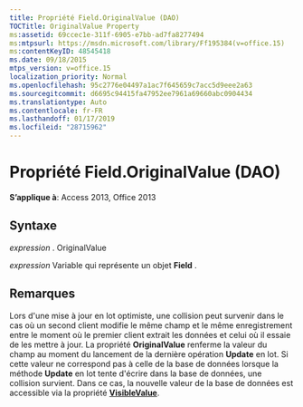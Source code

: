 ```yaml
---
title: Propriété Field.OriginalValue (DAO)
TOCTitle: OriginalValue Property
ms:assetid: 69ccec1e-311f-6905-e7bb-ad7fa8277494
ms:mtpsurl: https://msdn.microsoft.com/library/Ff195384(v=office.15)
ms:contentKeyID: 48545418
ms.date: 09/18/2015
mtps_version: v=office.15
localization_priority: Normal
ms.openlocfilehash: 95c2776e04497a1ac7f645659c7acc5d9eee2a63
ms.sourcegitcommit: d6695c94415fa47952ee7961a69660abc0904434
ms.translationtype: Auto
ms.contentlocale: fr-FR
ms.lasthandoff: 01/17/2019
ms.locfileid: "28715962"
---
```

# <a name="fieldoriginalvalue-property-dao"></a>Propriété Field.OriginalValue (DAO)


**S’applique à**: Access 2013, Office 2013

## <a name="syntax"></a>Syntaxe

*expression* . OriginalValue

*expression* Variable qui représente un objet **Field** .

## <a name="remarks"></a>Remarques

Lors d'une mise à jour en lot optimiste, une collision peut survenir dans le cas où un second client modifie le même champ et le même enregistrement entre le moment où le premier client extrait les données et celui où il essaie de les mettre à jour. La propriété **OriginalValue** renferme la valeur du champ au moment du lancement de la dernière opération **Update** en lot. Si cette valeur ne correspond pas à celle de la base de données lorsque la méthode **Update** en lot tente d'écrire dans la base de données, une collision survient. Dans ce cas, la nouvelle valeur de la base de données est accessible via la propriété **[VisibleValue](field-visiblevalue-property-dao.md)**.

